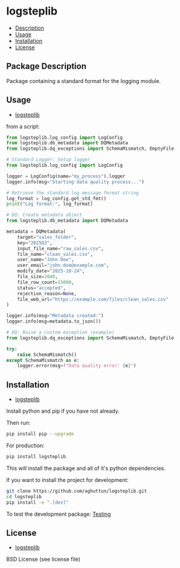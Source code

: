 # logsteplib

* [Description](#package-description)
* [Usage](#usage)
* [Installation](#installation)
* [License](#license)

## Package Description

Package containing a standard format for the logging module.

## Usage

* [logsteplib](#logsteplib)

from a script:

```python
from logsteplib.log_config import LogConfig
from logsteplib.db_metadata import DQMetadata
from logsteplib.dq_exceptions import SchemaMismatch, EmptyFile
```

```python
# Standard Logger: Setup logger
from logsteplib.log_config import LogConfig

logger = LogConfig(name="my_process").logger
logger.info(msg="Starting data quality process...")
```

```python
# Retrieve the standard log message format string
log_format = log_config.get_std_fmt()
print("Log format:", log_format)
```

```python
# DQ: Create metadata object
from logsteplib.db_metadata import DQMetadata

metadata = DQMetadata(
    target="sales_folder",
    key="2025Q3",
    input_file_name="raw_sales.csv",
    file_name="clean_sales.csv",
    user_name="John Doe",
    user_email="john.doe@example.com",
    modify_date="2025-10-24",
    file_size=2048,
    file_row_count=15000,
    status="accepted",
    rejection_reason=None,
    file_web_url="https://example.com/files/clean_sales.csv"
)

logger.info(msg="Metadata created:")
logger.info(msg=metadata.to_json())
```

```python
# DQ: Raise a custom exception (example)
from logsteplib.dq_exceptions import SchemaMismatch, EmptyFile

try:
    raise SchemaMismatch()
except SchemaMismatch as e:
    logger.error(msg=f"Data quality error: {e}")
```

## Installation

* [logsteplib](#logsteplib)

Install python and pip if you have not already.

Then run:

```bash
pip install pip --upgrade
```

For production:

```bash
pip install logsteplib
```

This will install the package and all of it's python dependencies.

If you want to install the project for development:

```bash
git clone https://github.com/aghuttun/logsteplib.git
cd logsteplib
pip install -e ".[dev]"
```

To test the development package: [Testing](#testing)

## License

* [logsteplib](#logsteplib)

BSD License (see license file)
